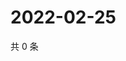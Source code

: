 # 2022-02-25

共 0 条

<!-- BEGIN WEIBO -->
<!-- 最后更新时间 Fri Feb 25 2022 15:14:06 GMT+0800 (China Standard Time) -->

<!-- END WEIBO -->
